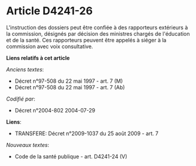 # Article D4241-26

L'instruction des dossiers peut être confiée à des rapporteurs extérieurs à la commission, désignés par décision des
ministres chargés de l'éducation et de la santé. Ces rapporteurs peuvent être appelés à siéger à la commission avec voix
consultative.

**Liens relatifs à cet article**

_Anciens textes_:

  - Décret n°97-508 du 22 mai 1997 - art. 7 (M)
  - Décret n°97-508 du 22 mai 1997 - art. 7 (Ab)

_Codifié par_:

  - Décret n°2004-802 2004-07-29

**Liens**:

  - TRANSFERE: Décret n°2009-1037 du 25 août 2009 - art. 7

_Nouveaux textes_:

  - Code de la santé publique - art. D4241-24 (V)
